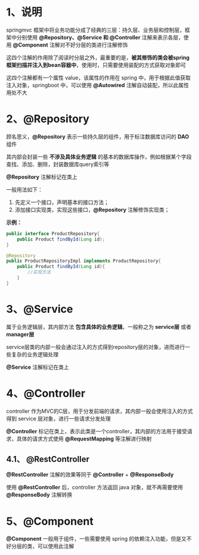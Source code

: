 # 1、说明

springmvc 框架中将业务功能分成了经典的三层：持久层、业务层和控制层，框架中分别使用 **@Repository、@Service 和 @Controller** 注解来表示各层，使用 **@Component** 注解对不好分层的类进行注解修饰

这四个注解的作用除了阅读时分层之外，最重要的是，**被其修饰的类会被spring框架扫描并注入到bean容器中**，使用时，只需要使用装配的方式获取对象即可

这四个注解都有一个属性 value，该属性的作用在 spring 中，用于根据此值获取注入对象，springboot 中，可以使用 **@Autowired** 注解自动装配，所以此属性用处不大

# 2、@Repository

顾名思义，**@Repository** 表示一些持久层的组件，用于标注数据库访问的 **DAO** 组件

其内部会封装一些 **不涉及具体业务逻辑** 的基本的数据库操作，例如根据某个字段查找、添加、删除，封装数据库query索引等

**@Repository** 注解标记在类上

一般用法如下：

1. 先定义一个接口，声明基本的接口方法；
2. 添加接口实现类，实现这些接口，**@Repository** 注解修饰实现类；

**示例：**

```java
public interface ProductRepository{
    public Product findById(Long id);
}
```

```java
@Repository
public ProductRepositoryImpl implements ProductRepository{
    public Product findById(Long id){
        //实现方法
    }
}
```

# 3、@Service

属于业务逻辑层，其内部方法 **包含具体的业务逻辑**，一般称之为 **service层** 或者 **manager层**

service层类的内部一般会通过注入的方式得到repository层的对象，进而进行一些复杂的业务逻辑处理

**@Service** 注解标记在类上

# 4、@Controller

controller 作为MVC的C层，用于分发前端的请求，其内部一般会使用注入的方式得到 service 层对象，进行一些请求分发处理

**@Controller** 标记在类上，表示此类是一个controller，其内部的方法用于接受请求，具体的请求方式使用 **@RequestMapping** 等注解进行映射

## 4.1、 @RestController

**@RestController** 注解的效果等同于 **@Controller** + **@ResponseBody**

使用 **@RestController** 后，controller 方法返回 java 对象，就不再需要使用 **@ResponseBody** 注解转换

# 5、@Component

**@Component** 一般用于组件，一些需要使用 spring 的依赖注入功能，但是又不好分层的类，可以使用此注解